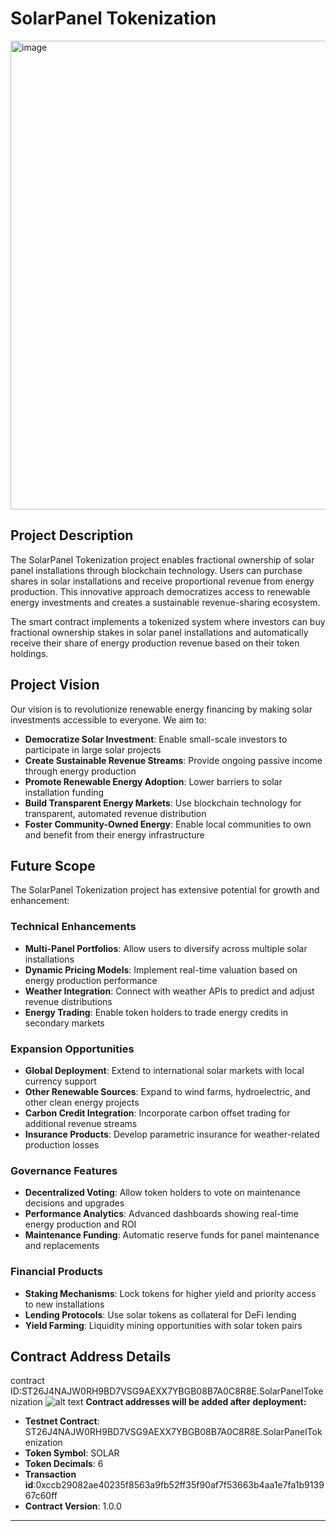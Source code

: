 # SolarPanel Tokenization
<img width="933" height="750" alt="image" src="https://github.com/user-attachments/assets/17f45fd6-8bae-4a22-9f50-598595dcc252" />

## Project Description

The SolarPanel Tokenization project enables fractional ownership of solar panel installations through blockchain technology. Users can purchase shares in solar installations and receive proportional revenue from energy production. This innovative approach democratizes access to renewable energy investments and creates a sustainable revenue-sharing ecosystem.

The smart contract implements a tokenized system where investors can buy fractional ownership stakes in solar panel installations and automatically receive their share of energy production revenue based on their token holdings.

## Project Vision

Our vision is to revolutionize renewable energy financing by making solar investments accessible to everyone. We aim to:

- **Democratize Solar Investment**: Enable small-scale investors to participate in large solar projects
- **Create Sustainable Revenue Streams**: Provide ongoing passive income through energy production
- **Promote Renewable Energy Adoption**: Lower barriers to solar installation funding
- **Build Transparent Energy Markets**: Use blockchain technology for transparent, automated revenue distribution
- **Foster Community-Owned Energy**: Enable local communities to own and benefit from their energy infrastructure

## Future Scope

The SolarPanel Tokenization project has extensive potential for growth and enhancement:

### Technical Enhancements
- **Multi-Panel Portfolios**: Allow users to diversify across multiple solar installations
- **Dynamic Pricing Models**: Implement real-time valuation based on energy production performance
- **Weather Integration**: Connect with weather APIs to predict and adjust revenue distributions
- **Energy Trading**: Enable token holders to trade energy credits in secondary markets

### Expansion Opportunities
- **Global Deployment**: Extend to international solar markets with local currency support
- **Other Renewable Sources**: Expand to wind farms, hydroelectric, and other clean energy projects
- **Carbon Credit Integration**: Incorporate carbon offset trading for additional revenue streams
- **Insurance Products**: Develop parametric insurance for weather-related production losses

### Governance Features
- **Decentralized Voting**: Allow token holders to vote on maintenance decisions and upgrades
- **Performance Analytics**: Advanced dashboards showing real-time energy production and ROI
- **Maintenance Funding**: Automatic reserve funds for panel maintenance and replacements

### Financial Products
- **Staking Mechanisms**: Lock tokens for higher yield and priority access to new installations
- **Lending Protocols**: Use solar tokens as collateral for DeFi lending
- **Yield Farming**: Liquidity mining opportunities with solar token pairs

## Contract Address Details
contract ID:ST26J4NAJW0RH9BD7VSG9AEXX7YBGB08B7A0C8R8E.SolarPanelTokenization
![alt text](image-3.png)
**Contract addresses will be added after deployment:**
- **Testnet Contract**: ST26J4NAJW0RH9BD7VSG9AEXX7YBGB08B7A0C8R8E.SolarPanelTokenization
- **Token Symbol**: SOLAR
- **Token Decimals**: 6
- **Transaction id**:0xccb29082ae40235f8563a9fb52ff35f90af7f53663b4aa1e7fa1b913967c60ff
- **Contract Version**: 1.0.0

---


